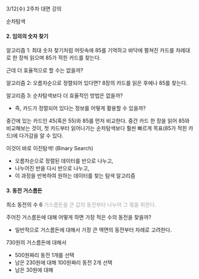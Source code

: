3/12(수) 2주차 대면 강의

순차탐색



#### 2. 임의의 숫자 찾기

알고리즘 1: 
최대 숫자 찾기처럼 머릿속에 85를 기억하고 바닥에 펼쳐진 카드를 차례대로 한 장씩 읽으며 85가 적힌 카드를 찾는다.

근데 더 효율적으로 할 수는 없을까?

알고리즘 2:
오름차순으로 정렬되어 있다면?
8장의 카드를 읽은 후에나 85를 찾는다.

알고리즘 3:
순차탐색보다 더 효율적인 방법은 없을까?
* 즉, 카드가 정렬되어 있다는 정보를 어떻게 활용할 수 있을까?

중간에 있는 카드인 45(혹은 55)와 85를 먼저 비교한다.
중간 카드 한 장을 읽어 85와 비교해보는 것이, 첫 카드부터 읽어나가는 순차탐색보다 훨씬 빠르게 목표(85가 적힌 카드)에 다가감을 알 수 있다.

이것이 바로 이진탐색! (Binary Search)
* 오름차순으로 정렬된 데이터를 반으로 나누고,
* 나누어진 반을 다시 반으로 나누고,
* 이 과정을 반복하여 원하는 데이터를 찾는 탐색 알고리즘

#### 3. 동전 거스름돈
최소 동전의 수 6
<font color="#a5a5a5">거스름돈을 큰 값의 동전부터 나누어 그 몫을 취한다.</font>

주어진 거스름돈에 대해 어떻게 하면 가장 적은 수의 동전을 찾을까?
* 일반적으로 거스름돈에 대해서 가장 큰 액면의 동전부터 차례로 고려한다.

730원의 거스름돈에 대해서
* 500원짜리 동전 1개를 선택
* 남은 230원에 대해 100원짜리 동전 2개 선택
* 남은 30원에 대해 
